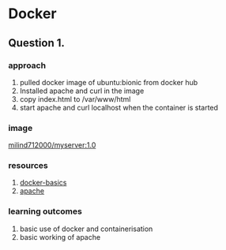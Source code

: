 # Docker

## Question 1.

### approach
1. pulled docker image of ubuntu:bionic from docker hub
2. Installed apache and curl in the image
3. copy index.html to /var/www/html
4. start apache and curl localhost when the container is started

### image
[milind712000/myserver:1.0](https://cloud.docker.com/u/milind712000/repository/docker/milind712000/myserver)

### resources
1. [docker-basics](https://training.play-with-docker.com/beginner-linux/)
2. [apache](https://medium.com/@vi1996ash/steps-to-build-apache-web-server-docker-image-1a2f21504a8e)

### learning outcomes
1. basic use of docker and containerisation
2. basic working of apache